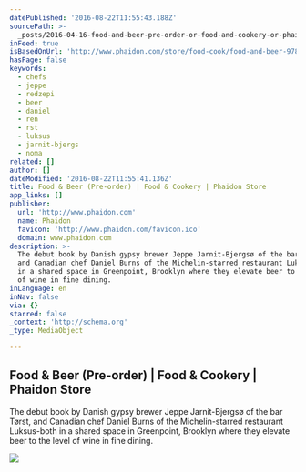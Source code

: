```yaml
---
datePublished: '2016-08-22T11:55:43.188Z'
sourcePath: >-
  _posts/2016-04-16-food-and-beer-pre-order-or-food-and-cookery-or-phaidon-store.md
inFeed: true
isBasedOnUrl: 'http://www.phaidon.com/store/food-cook/food-and-beer-9780714871059/'
hasPage: false
keywords:
  - chefs
  - jeppe
  - redzepi
  - beer
  - daniel
  - ren
  - rst
  - luksus
  - jarnit-bjergs
  - noma
related: []
author: []
dateModified: '2016-08-22T11:55:41.136Z'
title: Food & Beer (Pre-order) | Food & Cookery | Phaidon Store
app_links: []
publisher:
  url: 'http://www.phaidon.com'
  name: Phaidon
  favicon: 'http://www.phaidon.com/favicon.ico'
  domain: www.phaidon.com
description: >-
  The debut book by Danish gypsy brewer Jeppe Jarnit-Bjergsø of the bar Tørst,
  and Canadian chef Daniel Burns of the Michelin-starred restaurant Luksus-both
  in a shared space in Greenpoint, Brooklyn where they elevate beer to the level
  of wine in fine dining.
inLanguage: en
inNav: false
via: {}
starred: false
_context: 'http://schema.org'
_type: MediaObject

---
```

<article style=""><h1>Food &amp; Beer (Pre-order) | Food &amp; Cookery | Phaidon Store</h1><p>The debut book by Danish gypsy brewer Jeppe Jarnit-Bjergsø of the bar Tørst, and Canadian chef Daniel Burns of the Michelin-starred restaurant Luksus-both in a shared space in Greenpoint, Brooklyn where they elevate beer to the level of wine in fine dining.</p><img src="http://www.phaidon.com/resource/9780714871059-620-new1.jpg" /></article>